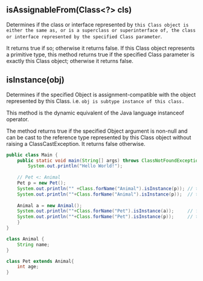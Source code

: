 

## isAssignableFrom(Class<?> cls)

Determines if the class or interface represented by `this Class object is either the same as, or is a superclass or superinterface of, the class or interface represented by the specified Class parameter`. 

It returns true if so; otherwise it returns false. If this Class object represents a primitive type, this method returns true if the specified Class parameter is exactly this Class object; otherwise it returns false.

## isInstance(obj)

Determines if the specified Object is assignment-compatible with the object represented by this Class. i.e. `obj is subtype instance of this class.`

This method is the dynamic equivalent of the Java language instanceof operator. 

The method returns true if the specified Object argument is non-null and can be cast to the reference type represented by this Class object without raising a ClassCastException. It returns false otherwise.

```java
public class Main {
    public static void main(String[] args) throws ClassNotFoundException{
        System.out.println("Hello World!");
        
    // Pet <: Animal
    Pet p = new Pet();
    System.out.println("" +Class.forName("Animal").isInstance(p)); // true
    System.out.println(""+Class.forName("Animal").isInstance(p));  // true
        
    Animal a = new Animal();
    System.out.println(""+Class.forName("Pet").isInstance(a));     // false
    System.out.println(""+Class.forName("Pet").isInstance(p));     // true
    }
}

class Animal {
    String name;
}

class Pet extends Animal{
    int age;
}
```
